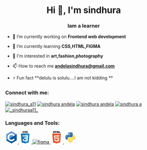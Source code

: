<h1 align="center">Hi 👋, I'm sindhura</h1>
<h3 align="center">Iam a learner</h3>

- 🔭 I’m currently working on **Frontend web development**

- 🌱 I’m currently learning **CSS,HTML,FIGMA**

- 💬 I'm interested in **art,fashion,photography**

- 📫 How to reach me **andelasindhura@gmail.com**

- ⚡ Fun fact **delulu is solulu....I am not kidding **

<h3 align="left">Connect with me:</h3>
<p align="left">
<a href="https://twitter.com/sindhura_a11" target="blank"><img align="center" src="https://raw.githubusercontent.com/rahuldkjain/github-profile-readme-generator/master/src/images/icons/Social/twitter.svg" alt="sindhura_a11" height="30" width="40" /></a>
<a href="https://linkedin.com/in/sindhura andela" target="blank"><img align="center" src="https://raw.githubusercontent.com/rahuldkjain/github-profile-readme-generator/master/src/images/icons/Social/linked-in-alt.svg" alt="sindhura andela" height="30" width="40" /></a>
<a href="https://kaggle.com/sindhura andela" target="blank"><img align="center" src="https://raw.githubusercontent.com/rahuldkjain/github-profile-readme-generator/master/src/images/icons/Social/kaggle.svg" alt="sindhura andela" height="30" width="40" /></a>
<a href="https://fb.com/sindhura a" target="blank"><img align="center" src="https://raw.githubusercontent.com/rahuldkjain/github-profile-readme-generator/master/src/images/icons/Social/facebook.svg" alt="sindhura a" height="30" width="40" /></a>
<a href="https://instagram.com/_sindhuraa11_" target="blank"><img align="center" src="https://raw.githubusercontent.com/rahuldkjain/github-profile-readme-generator/master/src/images/icons/Social/instagram.svg" alt="_sindhuraa11_" height="30" width="40" /></a>
</p>

<h3 align="left">Languages and Tools:</h3>
<p align="left"> <a href="https://www.cprogramming.com/" target="_blank" rel="noreferrer"> <img src="https://raw.githubusercontent.com/devicons/devicon/master/icons/c/c-original.svg" alt="c" width="40" height="40"/> </a> <a href="https://www.w3schools.com/css/" target="_blank" rel="noreferrer"> <img src="https://raw.githubusercontent.com/devicons/devicon/master/icons/css3/css3-original-wordmark.svg" alt="css3" width="40" height="40"/> </a> <a href="https://www.figma.com/" target="_blank" rel="noreferrer"> <img src="https://www.vectorlogo.zone/logos/figma/figma-icon.svg" alt="figma" width="40" height="40"/> </a> <a href="https://www.w3.org/html/" target="_blank" rel="noreferrer"> <img src="https://raw.githubusercontent.com/devicons/devicon/master/icons/html5/html5-original-wordmark.svg" alt="html5" width="40" height="40"/> </a> <a href="https://www.python.org" target="_blank" rel="noreferrer"> <img src="https://raw.githubusercontent.com/devicons/devicon/master/icons/python/python-original.svg" alt="python" width="40" height="40"/> </a> </p>
